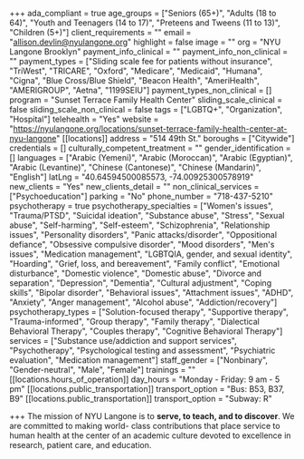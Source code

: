 +++
ada_compliant = true
age_groups = ["Seniors (65+)", "Adults (18 to 64)", "Youth and Teenagers (14 to 17)", "Preteens and Tweens (11 to 13)", "Children (5+)"]
client_requirements = ""
email = "allison.devlin@nyulangone.org"
highlight = false
image = ""
org = "NYU Langone Brooklyn"
payment_info_clinical = ""
payment_info_non_clinical = ""
payment_types = ["Sliding scale fee for patients without insurance", "TriWest", "TRICARE", "Oxford", "Medicare", "Medicaid", "Humana", "Cigna", "Blue Cross/Blue Shield", "Beacon Health", "AmeriHealth", "AMERIGROUP", "Aetna", "1199SEIU"]
payment_types_non_clinical = []
program = "Sunset Terrace Family Health Center"
sliding_scale_clinical = false
sliding_scale_non_clinical = false
tags = ["LGBTQ+", "Organization", "Hospital"]
telehealth = "Yes"
website = "https://nyulangone.org/locations/sunset-terrace-family-health-center-at-nyu-langone"
[[locations]]
address = "514 49th St."
boroughs = ["Citywide"]
credentials = []
culturally_competent_treatment = ""
gender_identification = []
languages = ["Arabic (Yemeni)", "Arabic (Moroccan)", "Arabic (Egyptian)", "Arabic (Levantine)", "Chinese (Cantonese)", "Chinese (Mandarin)", "English"]
latLng = "40.64594500085573, -74.00925300578919"
new_clients = "Yes"
new_clients_detail = ""
non_clinical_services = ["Psychoeducation"]
parking = "No"
phone_number = "718-437-5210"
psychotherapy = true
psychotherapy_specialties = ["Women's issues", "Trauma/PTSD", "Suicidal ideation", "Substance abuse", "Stress", "Sexual abuse", "Self-harming", "Self-esteem", "Schizophrenia", "Relationship issues", "Personality disorders", "Panic attacks/disorder", "Oppositional defiance", "Obsessive compulsive disorder", "Mood disorders", "Men's issues", "Medication management", "LGBTQIA, gender, and sexual identity", "Hoarding", "Grief, loss, and bereavement", "Family conflict", "Emotional disturbance", "Domestic violence", "Domestic abuse", "Divorce and separation", "Depression", "Dementia", "Cultural adjustment", "Coping skills", "Bipolar disorder", "Behavioral issues", "Attachment issues", "ADHD", "Anxiety", "Anger management", "Alcohol abuse", "Addiction/recovery"]
psychotherapy_types = ["Solution-focused therapy", "Supportive therapy", "Trauma-informed", "Group therapy", "Family therapy", "Dialectical Behavioral Therapy", "Couples therapy", "Cognitive Behavioral Therapy"]
services = ["Substance use/addiction and support services", "Psychotherapy", "Psychological testing and assessment", "Psychiatric evaluation", "Medication management"]
staff_gender = ["Nonbinary", "Gender-neutral", "Male", "Female"]
trainings = ""
[[locations.hours_of_operation]]
day_hours = "Monday - Friday: 9 am - 5 pm"
[[locations.public_transportation]]
transport_option = "Bus: B53, B37, B9"
[[locations.public_transportation]]
transport_option = "Subway: R"

+++
The mission of NYU Langone is to **serve, to teach, and to discover**. We are committed to making world- class contributions that place service to human health at the center of an academic culture devoted to excellence in research, patient care, and education.